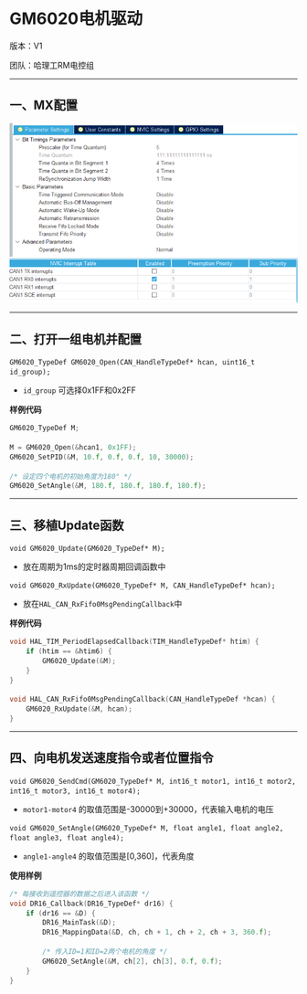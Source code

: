 # GM6020电机驱动

版本：V1

团队：哈理工RM电控组

---

## 一、MX配置

![img1](https://github.com/RainFromCN/rm_aboard_driver/blob/master/GM6020/img1.png)
![img2](https://github.com/RainFromCN/rm_aboard_driver/blob/master/GM6020/img2.png)

---

## 二、打开一组电机并配置

`GM6020_TypeDef GM6020_Open(CAN_HandleTypeDef* hcan, uint16_t id_group);`
- `id_group` 可选择0x1FF和0x2FF

**样例代码**
```c
GM6020_TypeDef M;

M = GM6020_Open(&hcan1, 0x1FF);
GM6020_SetPID(&M, 10.f, 0.f, 0.f, 10, 30000);

/* 设定四个电机的初始角度为180° */
GM6020_SetAngle(&M, 180.f, 180.f, 180.f, 180.f);
```

---

## 三、移植Update函数

`void GM6020_Update(GM6020_TypeDef* M);`
- 放在周期为1ms的定时器周期回调函数中

`void GM6020_RxUpdate(GM6020_TypeDef* M, CAN_HandleTypeDef* hcan);`
- 放在`HAL_CAN_RxFifo0MsgPendingCallback`中

**样例代码**
```c
void HAL_TIM_PeriodElapsedCallback(TIM_HandleTypeDef* htim) {
	if (htim == &htim6) {
		GM6020_Update(&M);
	}
}

void HAL_CAN_RxFifo0MsgPendingCallback(CAN_HandleTypeDef *hcan) {
	GM6020_RxUpdate(&M, hcan);
}
```

---

## 四、向电机发送速度指令或者位置指令

`void GM6020_SendCmd(GM6020_TypeDef* M, int16_t motor1, int16_t motor2, int16_t motor3, int16_t motor4);`
- `motor1-motor4` 的取值范围是-30000到+30000，代表输入电机的电压

`void GM6020_SetAngle(GM6020_TypeDef* M, float angle1, float angle2, float angle3, float angle4);`
- `angle1-angle4` 的取值范围是[0,360]，代表角度

**使用样例**
```c
/* 每接收到遥控器的数据之后进入该函数 */
void DR16_Callback(DR16_TypeDef* dr16) {
	if (dr16 == &D) {
		DR16_MainTask(&D);
		DR16_MappingData(&D, ch, ch + 1, ch + 2, ch + 3, 360.f);

		/* 传入ID=1和ID=2两个电机的角度 */
		GM6020_SetAngle(&M, ch[2], ch[3], 0.f, 0.f);
	}
}
```